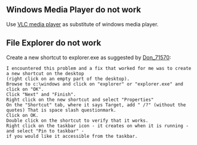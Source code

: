 ## Windows Media Player do not work

Use [VLC media player](http://www.videolan.org/vlc/index.html) as substitute of windows media player.

## File Explorer do not work

Create a new shortcut to explorer.exe as suggested by 
[Don_71570](http://www.tomshardware.com/forum/id-2898069/folders-file-explorer-open.html):
```
I encountered this problem and a fix that worked for me was to create a new shortcut on the desktop 
(right click on an empty part of the desktop).
Browse to c:\windows and click on "explorer" or "explorer.exe" and click on "OK".
Click "Next" and "Finish".
Right click on the new shortcut and select "Properties"
On the "Shortcut" tab, where it says Target, add " /?" (without the quotes) That is space slash questionmark.
Click on OK.
Double click on the shortcut to verify that it works.
Right click on the taskbar icon - it creates on when it is running - and select "Pin to taskbar" - 
if you would like it accessible from the taskbar.
```
